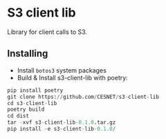 # S3 client lib
Library for client calls to S3.

## Installing

* Install ```botos3``` system packages
* Build & Install s3-client-lib with poetry:
```python
pip install poetry
git clone https://github.com/CESNET/s3-client-lib
cd s3-client-lib
poetry build
cd dist
tar -xvf s3-client-lib-0.1.0.tar.gz
pip install -e s3-client-lib-0.1.0/
```
